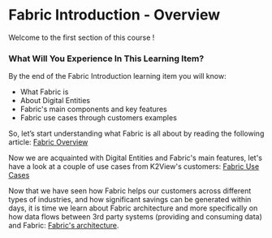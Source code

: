 # Fabric Introduction - Overview

Welcome to the first section of this course !

 

### What Will You Experience In This Learning Item?

By the end of the Fabric Introduction learning item you will know:

- What Fabric is
- About Digital Entities
- Fabric's main components and key features
- Fabric use cases through customers examples



So, let’s start understanding what Fabric is all about by reading the following article: [Fabric Overview](/articles/01_fabric_overview/01_what%20is%20fabric.md)

Now we are acquainted with Digital Entities and Fabric's main features, let's have a look at a couple of use cases from K2View's customers: [Fabric Use Cases](/academy/Training_Level_1/01_Fabric_Introduction/1_5_Fabric_UseCases.md)



Now that we have seen how Fabric helps our customers across different types of industries, and how significant savings can be generated within days, it is time we learn about Fabric architecture and more specifically on how data flows between 3rd party systems (providing and consuming data) and Fabric: [Fabric's architecture](/academy/Training_Level_1/02_Fabric_Architecture/2_1_FabricArchitectureOverview.md).

